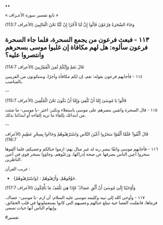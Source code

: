 ••

« تابع تفسير سورة الأعـراف »

وَجَاءَ السَّحَرَةُ فِرْعَوْنَ قَالُوا إِنَّ لَنَا لَأَجْرًا إِنْ كُنَّا نَحْنُ الْغَالِبِينَ
(الأعراف 113:7) 

١١٣ - فبعث فرعون من يجمع السحرة، فلما جاء السحرة فرعون سألوه: هل لهم مكافاة إن غلبوا موسى بسحرهم وانتصروا عليه؟
--

قَالَ نَعَمْ وَإِنَّكُمْ لَمِنَ الْمُقَرَّبِينَ
(الأعراف 114:7) 

١١٤ - فأجابهم فرعون بقوله: نعم، إن لكم مكافأة وأجرًا، وستكونون من القريبين بالمناصب.

--

قَالُوا يَا مُوسَىٰ إِمَّا أَنْ تُلْقِيَ وَإِمَّا أَنْ نَكُونَ نَحْنُ الْمُلْقِينَ
(الأعراف 115:7) 

١١٥ - قال السحرة واثقين بنصرهم على موسى باستعلاء وتكبر: اختر -يا موسى- ما شئت من ابتدائك بإلقاء ما تريد إلقاءه أو ابتدائنا بذلك.

--

قَالَ أَلْقُوا ۖ فَلَمَّا أَلْقَوْا سَحَرُوا أَعْيُنَ النَّاسِ وَاسْتَرْهَبُوهُمْ وَجَاءُوا بِسِحْرٍ عَظِيمٍ
(الأعراف 116:7) 

١١٦ - فأجابهم موسى واثقًا بنصر ربه له غير مبال بهم: ارموا حبالكم وعصيكم، فلما ألقوها سحروا أعين الناس بصرفها عن صحة إدراكها، ورَعَبُوهم، وجاؤوا بسحر قوي في أعين الناظرين.

غريب القرآن : 
-  {وَاسْتَرْهَبُوهُمْ} : خَوَّفُوهُمْ، وَأَرْهَبُوهُمْ.

وَأَوْحَيْنَا إِلَىٰ مُوسَىٰ أَنْ أَلْقِ عَصَاكَ ۖ فَإِذَا هِيَ تَلْقَفُ مَا يَأْفِكُونَ
(الأعراف 117:7) 

١١٧ - وأوحى الله إلى نبيه وكليمه موسى عليه السلام: أن ارم -يا موسى- عصاك، فرماها، فانقلبت العصا حية تبتلع حبالهم وعصيهم التي كانوا يستعملونها في قلب الحقائق، وإيهام الناس أنها حيات تسعى.

#تفسير